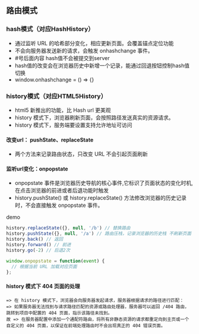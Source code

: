 ## 路由模式

### hash模式（对应HashHistory）

- 通过监听 URL 的哈希部分变化，相应更新页面。会覆盖锚点定位功能
- 不会向服务器发送新的请求，会触发 onhashchange 事件。
- #号后面内容 hash值不会被提交到server
- hash值的改变会在浏览器历史中新增一个记录，能通过回退按钮控制hash值切换
- window.onhashchange = () => {}

### history模式（对应HTML5History）
- html5 新推出的功能，比 Hash url 更美观
- history 模式下，浏览器刷新页面，会按照路径发送真实的资源请求。
- history 模式下，服务端要设置支持允许地址可访问

#### 改变url： pushState、replaceState

- 两个方法来记录路由状态，只改变 URL 不会引起页面刷新

#### 监听url变化：onpopstate

- onpopstate 事件是浏览器历史导航的核心事件,它标识了页面状态的变化时机,在点击浏览器的前进或者后退功能时触发
- history.pushState() 或 history.replaceState() 方法修改浏览器的历史记录时，不会直接触发 onpopstate 事件。

demo

```js
history.replaceState({}, null, '/b') // 替换路由
history.pushState({}, null, '/a') // 路由压栈，记录浏览器的历史栈 不刷新页面
history.back() // 返回
history.forward() // 前进
history.go(-2) // 后退2次

window.onpopstate = function(event) {
  // 根据当前 URL 加载对应页面
};

```

#### history 模式下 404 页面的处理


    => 在 history 模式下，浏览器会向服务器发起请求，服务器根据请求的路径进行匹配：
    => 如果服务器无法找到与请求路径匹配的资源或路由处理器，服务器可以返回 /404 路由，跳转到项目中配置的 404 页面，指示该路径未找到。
    故 => 在服务器配置中添加一个通配符路由，将所有非静态资源的请求都重定向到主页或一个自定义的 404 页面，以保证在前端处理路由时不会出现真正的 404 错误页面。
